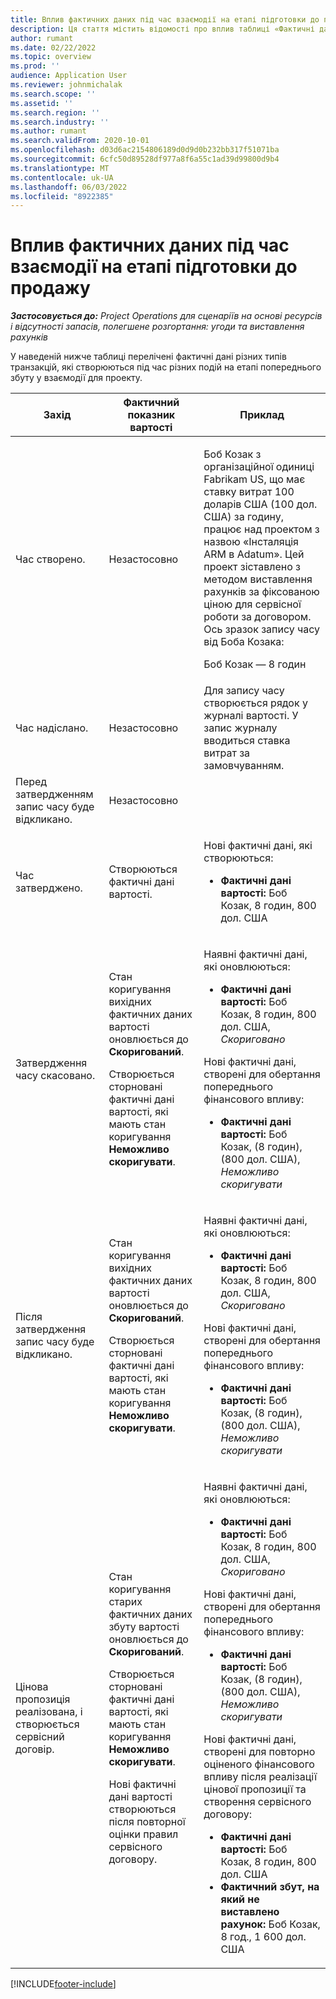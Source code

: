 ```yaml
---
title: Вплив фактичних даних під час взаємодії на етапі підготовки до продажу
description: Ця стаття містить відомості про вплив таблиці «Фактичні дані» на різні події коли взаємодія знаходиться на етапі попереднього збуту в Microsoft Dynamics 365 Project Operations.
author: rumant
ms.date: 02/22/2022
ms.topic: overview
ms.prod: ''
audience: Application User
ms.reviewer: johnmichalak
ms.search.scope: ''
ms.assetid: ''
ms.search.region: ''
ms.search.industry: ''
ms.author: rumant
ms.search.validFrom: 2020-10-01
ms.openlocfilehash: d03d6ac2154806189d0d9d0b232bb317f51071ba
ms.sourcegitcommit: 6cfc50d89528df977a8f6a55c1ad39d99800d9b4
ms.translationtype: MT
ms.contentlocale: uk-UA
ms.lasthandoff: 06/03/2022
ms.locfileid: "8922385"
---
```

# <a name="actuals-impact-during-the-pre-sales-stage-of-an-engagement"></a>Вплив фактичних даних під час взаємодії на етапі підготовки до продажу

_**Застосовується до:** Project Operations для сценаріїв на основі ресурсів і відсутності запасів, полегшене розгортання: угоди та виставлення рахунків_

У наведеній нижче таблиці перелічені фактичні дані різних типів транзакцій, які створюються під час різних подій на етапі попереднього збуту у взаємодії для проекту.

| Захід | Фактичний показник вартості | Приклад |
|---|---|---|
| Час створено. | Незастосовно | <p>Боб Козак з організаційної одиниці Fabrikam US, що має ставку витрат 100 доларів США (100 дол. США) за годину, працює над проектом з назвою «Інсталяція ARM в Adatum». Цей проект зіставлено з методом виставлення рахунків за фіксованою ціною для сервісної роботи за договором. Ось зразок запису часу від Боба Козака:</p><p>Боб Козак — 8 годин</p> |
| Час надіслано. | Незастосовно | Для запису часу створюється рядок у журналі вартості. У запис журналу вводиться ставка витрат за замовчуванням. |
| Перед затвердженням запис часу буде відкликано. | Незастосовно | |
| Час затверджено. | Створюються фактичні дані вартості. | <p>Нові фактичні дані, які створюються:</p><ul><li>**Фактичні дані вартості:** Боб Козак, 8 годин, 800 дол. США</li></ul> |
| Затвердження часу скасовано. | <p>Стан коригування вихідних фактичних даних вартості оновлюється до **Скоригований**.</p><p>Створюється сторновані фактичні дані вартості, які мають стан коригування **Неможливо скоригувати**.</p> | <p>Наявні фактичні дані, які оновлюються:</p><ul><li>**Фактичні дані вартості:** Боб Козак, 8 годин, 800 дол. США, *Скориговано*</li></ul><p>Нові фактичні дані, створені для обертання попереднього фінансового впливу:</p><ul><li>**Фактичні дані вартості:** Боб Козак, (8 годин), (800 дол. США), *Неможливо скоригувати*</li></ul> |
| Після затвердження запис часу буде відкликано. | <p>Стан коригування вихідних фактичних даних вартості оновлюється до **Скоригований**.</p><p>Створюється сторновані фактичні дані вартості, які мають стан коригування **Неможливо скоригувати**.</p> | <p>Наявні фактичні дані, які оновлюються:</p><ul><li>**Фактичні дані вартості:** Боб Козак, 8 годин, 800 дол. США, *Скориговано*</li></ul><p>Нові фактичні дані, створені для обертання попереднього фінансового впливу:</p><ul><li>**Фактичні дані вартості:** Боб Козак, (8 годин), (800 дол. США), *Неможливо скоригувати*</li></ul> |
| Цінова пропозиція реалізована, і створюється сервісний договір. | <p>Стан коригування старих фактичних даних збуту вартості оновлюється до **Скоригований**.</p><p>Створюється сторновані фактичні дані вартості, які мають стан коригування **Неможливо скоригувати**.</p><p>Нові фактичні дані вартості створюються після повторної оцінки правил сервісного договору.</p> | <p>Наявні фактичні дані, які оновлюються:</p><ul><li>**Фактичні дані вартості:** Боб Козак, 8 годин, 800 дол. США, *Скориговано*</li></ul><p>Нові фактичні дані, створені для обертання попереднього фінансового впливу:</p><ul><li>**Фактичні дані вартості:** Боб Козак, (8 годин), (800 дол. США), *Неможливо скоригувати*</li></ul><p>Нові фактичні дані, створені для повторно оціненого фінансового впливу після реалізації цінової пропозиції та створення сервісного договору:</p><ul><li>**Фактичні дані вартості:** Боб Козак, 8 годин, 800 дол. США</li><li>**Фактичний збут, на який не виставлено рахунок:** Боб Козак, 8 год., 1 600 дол. США</li></ul> |

[!INCLUDE[footer-include](../includes/footer-banner.md)]
